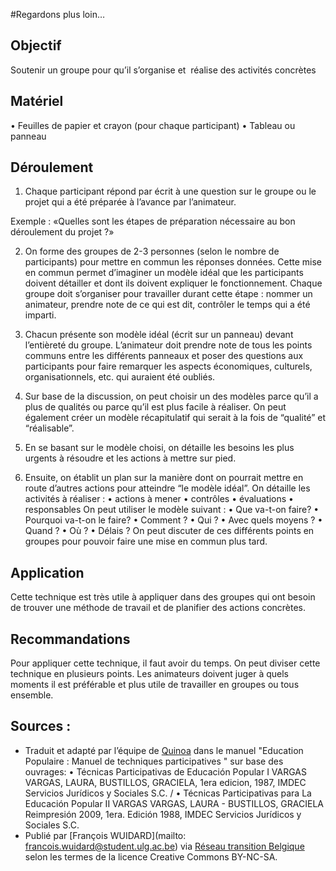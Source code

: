 #Regardons plus loin… 

## Objectif

Soutenir un groupe pour qu’il s’organise et  réalise des activités concrètes

## Matériel 

• Feuilles de papier et crayon (pour chaque participant) • Tableau ou panneau

## Déroulement 

1. Chaque participant répond par écrit à une question sur le groupe ou le projet qui a été préparée à l’avance par l’animateur.

Exemple : «Quelles sont les étapes de préparation nécessaire au bon déroulement du projet ?»

2. On forme des groupes de 2-3 personnes (selon le nombre de participants) pour mettre en commun les réponses données. Cette mise en commun permet d’imaginer un modèle idéal que les participants doivent détailler et dont ils doivent expliquer le fonctionnement.
Chaque groupe doit s’organiser pour travailler durant cette étape : nommer un animateur, prendre note de ce qui est dit, contrôler le temps qui a été imparti.

3. Chacun présente son modèle idéal (écrit sur un panneau) devant l’entièreté du groupe. L’animateur doit prendre note de tous les points communs entre les différents panneaux et poser des questions aux participants pour faire remarquer les aspects économiques, culturels, organisationnels, etc. qui auraient été oubliés.

4. Sur base de la discussion, on peut choisir un des modèles parce qu’il a plus de qualités ou parce qu’il est plus facile à réaliser. On peut également créer un modèle récapitulatif qui serait à la fois de “qualité” et “réalisable”.

5. En se basant sur le modèle choisi, on détaille les besoins les plus urgents à résoudre et les actions à mettre sur pied.

6. Ensuite, on établit un plan sur la manière dont on pourrait mettre en route d’autres actions pour atteindre “le modèle idéal”.
On détaille les activités à réaliser : • actions à mener • contrôles • évaluations • responsables
On peut utiliser le modèle suivant : • Que va-t-on faire? • Pourquoi va-t-on le faire? • Comment ? • Qui ? • Avec quels moyens ? • Quand ? • Où ? • Délais ?
On peut discuter de ces différents points en groupes pour pouvoir faire une mise en commun plus tard.

## Application

Cette technique est très utile à appliquer dans des groupes qui ont besoin de trouver une méthode de travail et de planifier des actions concrètes.

## Recommandations 

Pour appliquer cette technique, il faut avoir du temps. On peut diviser cette technique en plusieurs points. Les animateurs doivent juger à quels moments il est préférable et plus utile de travailler en groupes ou tous ensemble.

## Sources : 

* Traduit et adapté par l’équipe de [Quinoa](http://www.quinoa.be/) dans le manuel "Education Populaire : Manuel de techniques participatives "  sur base des ouvrages:  • Técnicas Participativas de Educación Popular I VARGAS VARGAS, LAURA,  BUSTILLOS, GRACIELA, 1era edicion, 1987, IMDEC Servicios Jurídicos y Sociales S.C. / • Técnicas Participativas para La Educación Popular II VARGAS VARGAS, LAURA - BUSTILLOS, GRACIELA Reimpresión 2009, 1era. Edición 1988, IMDEC Servicios Jurídicos y Sociales S.C.
* Publié par [François WUIDARD](mailto: francois.wuidard@student.ulg.ac.be) via [Réseau transition Belgique]( http://www.reseautransition.be/) selon les termes de la licence Creative Commons BY-NC-SA. 
